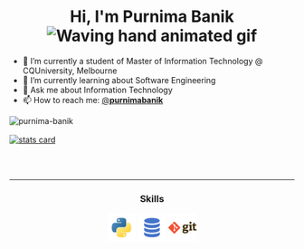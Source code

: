 <h1 align="center">Hi, I'm Purnima Banik <img src="https://raw.githubusercontent.com/nixin72/nixin72/master/wave.gif" alt="Waving hand animated gif" height="45" width="45" /></h1>


- 🔭 I’m currently a student of Master of Information Technology @ CQUniversity, Melbourne
- 🌱 I’m currently learning about Software Engineering
- 💬 Ask me about Information Technology
- 📫 How to reach me: [@__purnimabanik__](https://instagram.com/__purnimabanik__)

<p align="left"> <img src="https://komarev.com/ghpvc/?username=purnima-banik&label=Profile%20views&color=0e75b6&style=flat" alt="purnima-banik" /> </p>

<p>
	<a align= "center" href="https://github.com/purnima-banik"><img alt= "stats card" align="center" height="200px" width="400" src="https://github-readme-stats.vercel.app/api?username=purnima-banik&theme=cobalt&show_icons=true&count_private=true" />
  	</a>
</p>

<p align="left"> <a href="https://www.instagram.com/_purnimabanik_/?igshid=YmM0MjE2YWMzOA%3D%3D" target="blank"><https://img.shields.io/badge/Instagram-E4405F?style=for-the-badge&logo=instagram&logoColor=white/></a> </p>
	
<br><br>
<hr>

<p>
	<h3 align="center">Skills</h3>
	<p align="center">
		<img align="center" alt="SQL" height="50" width="50" src="https://raw.githubusercontent.com/github/explore/80688e429a7d4ef2fca1e82350fe8e3517d3494d/topics/python/python.png" />
		<img align="center" alt="SQL" height="50" width="50" src="https://raw.githubusercontent.com/github/explore/80688e429a7d4ef2fca1e82350fe8e3517d3494d/topics/sql/sql.png" />
		<img align="center" alt="Git" height="50" width="50" src="https://raw.githubusercontent.com/github/explore/80688e429a7d4ef2fca1e82350fe8e3517d3494d/topics/git/git.png" />
	</p>


